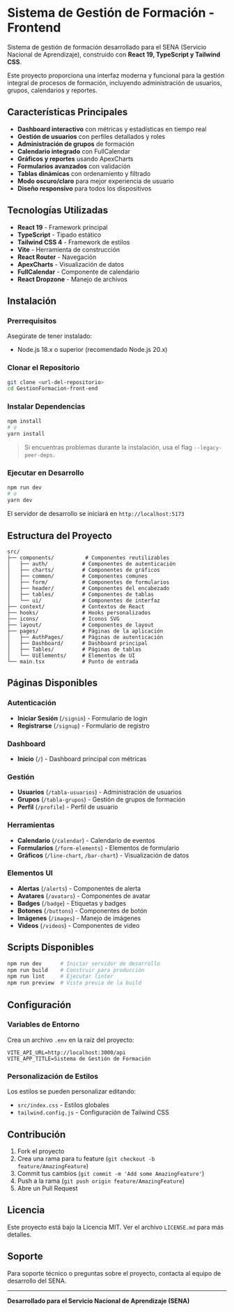 # Sistema de Gestión de Formación - Frontend

Sistema de gestión de formación desarrollado para el SENA (Servicio Nacional de Aprendizaje), construido con **React 19, TypeScript y Tailwind CSS**.

Este proyecto proporciona una interfaz moderna y funcional para la gestión integral de procesos de formación, incluyendo administración de usuarios, grupos, calendarios y reportes.

## Características Principales

- **Dashboard interactivo** con métricas y estadísticas en tiempo real
- **Gestión de usuarios** con perfiles detallados y roles
- **Administración de grupos** de formación
- **Calendario integrado** con FullCalendar
- **Gráficos y reportes** usando ApexCharts
- **Formularios avanzados** con validación
- **Tablas dinámicas** con ordenamiento y filtrado
- **Modo oscuro/claro** para mejor experiencia de usuario
- **Diseño responsivo** para todos los dispositivos

## Tecnologías Utilizadas

- **React 19** - Framework principal
- **TypeScript** - Tipado estático
- **Tailwind CSS 4** - Framework de estilos
- **Vite** - Herramienta de construcción
- **React Router** - Navegación
- **ApexCharts** - Visualización de datos
- **FullCalendar** - Componente de calendario
- **React Dropzone** - Manejo de archivos

## Instalación

### Prerrequisitos

Asegúrate de tener instalado:

- Node.js 18.x o superior (recomendado Node.js 20.x)

### Clonar el Repositorio

```bash
git clone <url-del-repositorio>
cd GestionFormacion-front-end
```

### Instalar Dependencias

```bash
npm install
# o
yarn install
```

> Si encuentras problemas durante la instalación, usa el flag `--legacy-peer-deps`.

### Ejecutar en Desarrollo

```bash
npm run dev
# o
yarn dev
```

El servidor de desarrollo se iniciará en `http://localhost:5173`

## Estructura del Proyecto

```
src/
├── components/          # Componentes reutilizables
│   ├── auth/           # Componentes de autenticación
│   ├── charts/         # Componentes de gráficos
│   ├── common/         # Componentes comunes
│   ├── form/           # Componentes de formularios
│   ├── header/         # Componentes del encabezado
│   ├── tables/         # Componentes de tablas
│   └── ui/             # Componentes de interfaz
├── context/            # Contextos de React
├── hooks/              # Hooks personalizados
├── icons/              # Iconos SVG
├── layout/             # Componentes de layout
├── pages/              # Páginas de la aplicación
│   ├── AuthPages/      # Páginas de autenticación
│   ├── Dashboard/      # Dashboard principal
│   ├── Tables/         # Páginas de tablas
│   └── UiElements/     # Elementos de UI
└── main.tsx            # Punto de entrada
```

## Páginas Disponibles

### Autenticación
- **Iniciar Sesión** (`/signin`) - Formulario de login
- **Registrarse** (`/signup`) - Formulario de registro

### Dashboard
- **Inicio** (`/`) - Dashboard principal con métricas

### Gestión
- **Usuarios** (`/tabla-usuarios`) - Administración de usuarios
- **Grupos** (`/tabla-grupos`) - Gestión de grupos de formación
- **Perfil** (`/profile`) - Perfil de usuario

### Herramientas
- **Calendario** (`/calendar`) - Calendario de eventos
- **Formularios** (`/form-elements`) - Elementos de formulario
- **Gráficos** (`/line-chart`, `/bar-chart`) - Visualización de datos

### Elementos UI
- **Alertas** (`/alerts`) - Componentes de alerta
- **Avatares** (`/avatars`) - Componentes de avatar
- **Badges** (`/badge`) - Etiquetas y badges
- **Botones** (`/buttons`) - Componentes de botón
- **Imágenes** (`/images`) - Manejo de imágenes
- **Videos** (`/videos`) - Componentes de video

## Scripts Disponibles

```bash
npm run dev      # Iniciar servidor de desarrollo
npm run build    # Construir para producción
npm run lint     # Ejecutar linter
npm run preview  # Vista previa de la build
```

## Configuración

### Variables de Entorno

Crea un archivo `.env` en la raíz del proyecto:

```env
VITE_API_URL=http://localhost:3000/api
VITE_APP_TITLE=Sistema de Gestión de Formación
```

### Personalización de Estilos

Los estilos se pueden personalizar editando:
- `src/index.css` - Estilos globales
- `tailwind.config.js` - Configuración de Tailwind CSS

## Contribución

1. Fork el proyecto
2. Crea una rama para tu feature (`git checkout -b feature/AmazingFeature`)
3. Commit tus cambios (`git commit -m 'Add some AmazingFeature'`)
4. Push a la rama (`git push origin feature/AmazingFeature`)
5. Abre un Pull Request

## Licencia

Este proyecto está bajo la Licencia MIT. Ver el archivo `LICENSE.md` para más detalles.

## Soporte

Para soporte técnico o preguntas sobre el proyecto, contacta al equipo de desarrollo del SENA.

---

**Desarrollado para el Servicio Nacional de Aprendizaje (SENA)**

